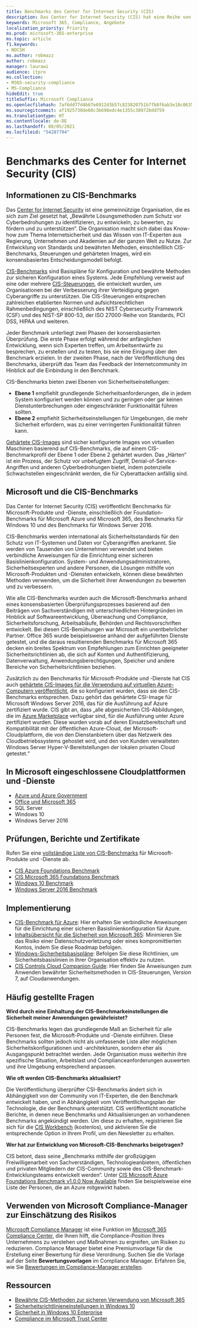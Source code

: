 ```yaml
---
title: Benchmarks des Center for Internet Security (CIS)
description: Das Center for Internet Security (CIS) hat eine Reihe von Benchmarks für Microsoft-Produkte und -Dienste veröffentlicht.
keywords: Microsoft 365, Compliance, Angebote
localization_priority: Priority
ms.prod: microsoft-365-enterprise
ms.topic: article
f1.keywords:
- NOCSH
ms.author: robmazz
author: robmazz
manager: laurawi
audience: itpro
ms.collection:
- M365-security-compliance
- MS-Compliance
hideEdit: true
titleSuffix: Microsoft Compliance
ms.openlocfilehash: 7af6dd77d4b67e6912d3b57c823820751b7fb8f6ab3e18c063555d14d1c916cd
ms.sourcegitcommit: af1925730de60c3b698edc4e1355c38972bdd759
ms.translationtype: HT
ms.contentlocale: de-DE
ms.lasthandoff: 08/05/2021
ms.locfileid: "54287794"
---
```

# <a name="center-for-internet-security-cis-benchmarks"></a>Benchmarks des Center for Internet Security (CIS)

## <a name="about-cis-benchmarks"></a>Informationen zu CIS-Benchmarks

Das [Center for Internet Security](https://www.cisecurity.org/) ist eine gemeinnützige Organisation, die es sich zum Ziel gesetzt hat, „Bewährte Lösungsmethoden zum Schutz vor Cyberbedrohungen zu identifizieren, zu entwickeln, zu bewerten, zu fördern und zu unterstützen“. Die Organisation macht sich dabei das Know-how zum Thema Internetsicherheit und das Wissen von IT-Experten aus Regierung, Unternehmen und Akademien auf der ganzen Welt zu Nutze. Zur Entwicklung von Standards und bewährten Methoden, einschließlich CIS-Benchmarks, Steuerungen und gehärteten Images, wird ein konsensbasiertes Entscheidungsmodell befolgt.  
  
[CIS-Benchmarks](https://www.cisecurity.org/cis-benchmarks/) sind Basispläne für Konfiguration und bewährte Methoden zur sicheren Konfiguration eines Systems. Jede Empfehlung verweist auf eine oder mehrere [CIS-Steuerungen](https://www.cisecurity.org/controls/), die entwickelt wurden, um Organisationen bei der Verbesserung ihrer Verteidigung gegen Cyberangriffe zu unterstützen. Die CIS-Steuerungen entsprechen zahlreichen etablierten Normen und aufsichtsrechtlichen Rahmenbedingungen, einschließlich des NIST Cybersecurity Framework (CSF) und des NIST-SP 800-53, der ISO 27000-Reihe von Standards, PCI DSS, HIPAA und weiteren.  
  
Jeder Benchmark unterliegt zwei Phasen der konsensbasierten Überprüfung. Die erste Phase erfolgt während der anfänglichen Entwicklung, wenn sich Experten treffen, um Arbeitsentwürfe zu besprechen, zu erstellen und zu testen, bis sie eine Einigung über den Benchmark erzielen. In der zweiten Phase, nach der Veröffentlichung des Benchmarks, überprüft das Team das Feedback der Internetcommunity im Hinblick auf die Einbindung in den Benchmark.  
  
CIS-Benchmarks bieten zwei Ebenen von Sicherheitseinstellungen:

- **Ebene 1** empfiehlt grundlegende Sicherheitsanforderungen, die in jedem System konfiguriert werden können und zu geringen oder gar keinen Dienstunterbrechungen oder eingeschränkter Funktionalität führen sollten.
- **Ebene 2** empfiehlt Sicherheitseinstellungen für Umgebungen, die mehr Sicherheit erfordern, was zu einer verringerten Funktionalität führen kann.

[Gehärtete CIS-Images](https://www.cisecurity.org/blog/cis-hardened-images-now-in-microsoft-azure-marketplace/) sind sicher konfigurierte Images von virtuellen Maschinen basierend auf CIS-Benchmarks, die auf einem CIS-Benchmarkprofil der Ebene 1 oder Ebene 2 gehärtet wurden. Das „Härten“ ist ein Prozess, der Schutz vor unbefugtem Zugriff, Denial-of-Service-Angriffen und anderen Cyberbedrohungen bietet, indem potenzielle Schwachstellen eingeschränkt werden, die für Cyberattacken anfällig sind.

## <a name="microsoft-and-the-cis-benchmarks"></a>Microsoft und die CIS-Benchmarks

Das Center for Internet Security (CIS) veröffentlicht Benchmarks für Microsoft-Produkte und -Dienste, einschließlich der Foundation-Benchmarks für Microsoft Azure und Microsoft 365, des Benchmarks für Windows 10 und des Benchmarks für Windows Server 2016.  
  
CIS-Benchmarks werden international als Sicherheitsstandards für den Schutz von IT-Systemen und Daten vor Cyberangriffen anerkannt. Sie werden von Tausenden von Unternehmen verwendet und bieten verbindliche Anweisungen für die Einrichtung einer sicheren Basislinienkonfiguration. System- und Anwendungsadministratoren, Sicherheitsexperten und andere Personen, die Lösungen mithilfe von Microsoft-Produkten und -Diensten entwickeln, können diese bewährten Methoden verwenden, um die Sicherheit ihrer Anwendungen zu bewerten und zu verbessern.  
  
Wie alle CIS-Benchmarks wurden auch die Microsoft-Benchmarks anhand eines konsensbasierten Überprüfungsprozesses basierend auf den Beiträgen von Sachverständigen mit unterschiedlichen Hintergründen im Hinblick auf Softwareentwicklung, Überwachung und Compliance, Sicherheitsforschung, Arbeitsabläufe, Behörden und Rechtsvorschriften entwickelt. Bei diesen CIS-Bemühungen war Microsoft ein unentbehrlicher Partner. Office 365 wurde beispielsweise anhand der aufgeführten Dienste getestet, und die daraus resultierenden Benchmarks für Microsoft 365 decken ein breites Spektrum von Empfehlungen zum Einrichten geeigneter Sicherheitsrichtlinien ab, die sich auf Konten und Authentifizierung, Datenverwaltung, Anwendungsberechtigungen, Speicher und andere Bereiche von Sicherheitsrichtlinien beziehen.  
  
Zusätzlich zu den Benchmarks für Microsoft-Produkte und -Dienste hat CIS auch [gehärtete CIS-Images für die Verwendung auf virtuellen Azure-Computern veröffentlicht](https://www.cisecurity.org/blog/cis-hardened-images-now-in-microsoft-azure-marketplace/), die so konfiguriert wurden, dass sie den CIS-Benchmarks entsprechen. Dazu gehört das gehärtete CSI-Image für Microsoft Windows Server 2016, das für die Ausführung auf Azure zertifiziert wurde. CIS gibt an, dass „alle abgesicherten CIS-Abbildungen, die im [Azure Marketplace](https://azuremarketplace.microsoft.com/marketplace/apps?search=center%20for%20internet%20security) verfügbar sind, für die Ausführung unter Azure zertifiziert wurden. Diese wurden vorab auf deren Einsatzbereitschaft und Kompatibilität mit der öffentlichen Azure-Cloud, der Microsoft-Cloudplattform, die von den Dienstanbietern über das Netzwerk des Cloudbetriebssystems gehostet wird, und den von Kunden verwalteten Windows Server Hyper-V-Bereitstellungen der lokalen privaten Cloud getestet.“

## <a name="microsoft-in-scope-cloud-platforms--services"></a>In Microsoft eingeschlossene Cloudplattformen und -Dienste

- [Azure und Azure Government](https://aka.ms/AzureCompliance)
- [Office und Microsoft 365](https://aka.ms/o365-compliance-framework)
- SQL Server
- Windows 10
- Windows Server 2016

## <a name="audits-reports-and-certificates"></a>Prüfungen, Berichte und Zertifikate

Rufen Sie eine [vollständige Liste von CIS-Benchmarks](https://www.cisecurity.org/cis-benchmarks/) für Microsoft-Produkte und -Dienste ab.

- [CIS Azure Foundations Benchmark](https://www.cisecurity.org/benchmark/azure/)
- [CIS Microsoft 365 Foundations Benchmark](https://www.cisecurity.org/benchmark/microsoft_office/)
- [Windows 10 Benchmark](https://www.cisecurity.org/benchmark/microsoft_windows_desktop/)
- [Windows Server 2016 Benchmark](https://www.cisecurity.org/benchmark/microsoft_windows_server/)

## <a name="how-to-implement"></a>Implementierung

- [CIS-Benchmark für Azure](https://azure.microsoft.com/mediahandler/files/resourcefiles/cis-microsoft-azure-foundations-security-benchmark/CIS_Microsoft_Azure_Foundations_Benchmark_v1.0.0.pdf): Hier erhalten Sie verbindliche Anweisungen für die Einrichtung einer sicheren Basislinienkonfiguration für Azure.  
- [Inhaltsübersicht für die Sicherheit von Microsoft 365](/microsoft-365/security/office-365-security/security-roadmap): Minimieren Sie das Risiko einer Datenschutzverletzung oder eines kompromittierten Kontos, indem Sie diese Roadmap befolgen.
- [Windows-Sicherheitsbasispläne](/windows/security/threat-protection/windows-security-baselines): Befolgen Sie diese Richtlinien, um Sicherheitsbasislinien in Ihrer Organisation effektiv zu nutzen.
- [CIS Controls Cloud Companion Guide](https://www.cisecurity.org/white-papers/cis-controls-cloud-companion-guide/): Hier finden Sie Anweisungen zum Anwenden bewährter Sicherheitsmethoden in CIS-Steuerungen, Version 7, auf Cloudanwendungen.

## <a name="frequently-asked-questions"></a>Häufig gestellte Fragen

**Wird durch eine Einhaltung der CIS-Benchmarkeinstellungen die Sicherheit meiner Anwendungen gewährleistet?**

CIS-Benchmarks legen das grundlegende Maß an Sicherheit für alle Personen fest, die Microsoft-Produkte und -Dienste einführen. Diese Benchmarks sollten jedoch nicht als umfassende Liste aller möglichen Sicherheitskonfigurationen und -architekturen, sondern eher als Ausgangspunkt betrachtet werden. Jede Organisation muss weiterhin ihre spezifische Situation, Arbeitslast und Complianceanforderungen auswerten und ihre Umgebung entsprechend anpassen.

**Wie oft werden CIS-Benchmarks aktualisiert?**

Die Veröffentlichung überprüfter CSI-Benchmarks ändert sich in Abhängigkeit von der Community von IT-Experten, die den Benchmark entwickelt haben, und in Abhängigkeit vom Veröffentlichungsplan der Technologie, die der Benchmark unterstützt. CIS veröffentlicht monatliche Berichte, in denen neue Benchmarks und Aktualisierungen an vorhandenen Benchmarks angekündigt werden. Um diese zu erhalten, registrieren Sie sich für die [CIS Workbench](https://workbench.cisecurity.org/) (kostenlos), und aktivieren Sie die entsprechende Option in Ihrem Profil, um den Newsletter zu erhalten.

**Wer hat zur Entwicklung von Microsoft-CIS-Benchmarks beigetragen?**

CIS betont, dass seine „Benchmarks mithilfe der großzügigen Freiwilligenarbeit von Sachverständigen, Technologieanbietern, öffentlichen und privaten Mitgliedern der CIS-Community sowie des CIS-Benchmark-Entwicklungsteams entwickelt werden“. Unter [CIS Microsoft Azure Foundations Benchmark v1.0.0 Now Available](https://www.cisecurity.org/blog/cis-microsoft-azure-foundations-benchmark-v1-0-0-now-available/) finden Sie beispielsweise eine Liste der Personen, die an Azure mitgewirkt haben.

## <a name="use-microsoft-compliance-manager-to-assess-your-risk"></a>Verwenden von Microsoft Compliance-Manager zur Einschätzung des Risikos

[Microsoft Compliance Manager](/microsoft-365/compliance/compliance-manager) ist eine Funktion im [Microsoft 365 Compliance Center](/microsoft-365/compliance/microsoft-365-compliance-center), die Ihnen hilft, die Compliance-Position Ihres Unternehmens zu verstehen und Maßnahmen zu ergreifen, um Risiken zu reduzieren. Compliance Manager bietet eine Premiumvorlage für die Erstellung einer Bewertung für diese Verordnung. Suchen Sie die Vorlage auf der Seite **Bewertungsvorlagen** im Compliance Manager. Erfahren Sie, wie Sie [Bewertungen im Compliance-Manager erstellen](/microsoft-365/compliance/compliance-manager-assessments).

## <a name="resources"></a>Ressourcen

- [Bewährte CIS-Methoden zur sicheren Verwendung von Microsoft 365](https://www.microsoft.com/security/blog/2019/01/10/best-practices-for-securely-using-microsoft-365-the-cis-microsoft-365-foundations-benchmark-now-available/)
- [Sicherheitsrichtlinieneinstellungen in Windows 10](/windows/security/threat-protection/security-policy-settings/security-policy-settings)
- [Sicherheit in Windows 10 Enterprise](/windows/security/index)
- [Compliance im Microsoft Trust Center](https://www.microsoft.com/trust-center/compliance/compliance-overview)

